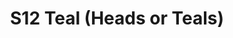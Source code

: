 ---
title: S12 Teal (Heads or Teals)
permalink: "/teams/s12-teal"
teamslug: s12-teal
members:
- Donald Mitchell - Captain
- Bill Cammas - Quarterback
- Michael Andrews
- Bryant Burnheimer
- Brett Chambers
- Drew Halunen
- Daniel Haney
- Sam Hewitt
- Sequoia Howell
- Greg Kenderdine
- Ken Overbeck
- John Piedrahita
- Stephen Tackney
teamid: 4185
name: S12 Teal
color: Heads or Teals
division: ''
---